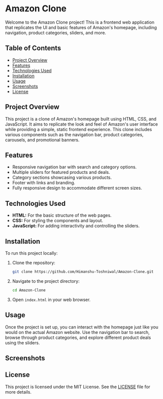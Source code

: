 # Amazon Clone

Welcome to the Amazon Clone project! This is a frontend web application that replicates the UI and basic features of Amazon's homepage, including navigation, product categories, sliders, and more.

## Table of Contents
- [Project Overview](#project-overview)
- [Features](#features)
- [Technologies Used](#technologies-used)
- [Installation](#installation)
- [Usage](#usage)
- [Screenshots](#screenshots)
- [License](#license)

## Project Overview

This project is a clone of Amazon's homepage built using HTML, CSS, and JavaScript. It aims to replicate the look and feel of Amazon's user interface while providing a simple, static frontend experience. This clone includes various components such as the navigation bar, product categories, carousels, and promotional banners.

## Features
- Responsive navigation bar with search and category options.
- Multiple sliders for featured products and deals.
- Category sections showcasing various products.
- Footer with links and branding.
- Fully responsive design to accommodate different screen sizes.

## Technologies Used
- **HTML:** For the basic structure of the web pages.
- **CSS:** For styling the components and layout.
- **JavaScript:** For adding interactivity and controlling the sliders.


## Installation
To run this project locally:

1. Clone the repository:
    ```bash
    git clone https://github.com/Himanshu-Toshniwal/Amazon-Clone.git
    ```
2. Navigate to the project directory:
    ```bash
    cd Amazon-Clone
    ```
3. Open `index.html` in your web browser.

## Usage

Once the project is set up, you can interact with the homepage just like you would on the actual Amazon website. Use the navigation bar to search, browse through product categories, and explore different product deals using the sliders.

## Screenshots



## License

This project is licensed under the MIT License. See the [LICENSE](LICENSE) file for more details.

